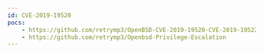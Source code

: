 ```yaml
---
id: CVE-2019-19520
pocs:
    - https://github.com/retrymp3/OpenBSD-CVE-2019-19520-CVE-2019-19522
    - https://github.com/retrymp3/Openbsd-Privilege-Escalation
---
```

